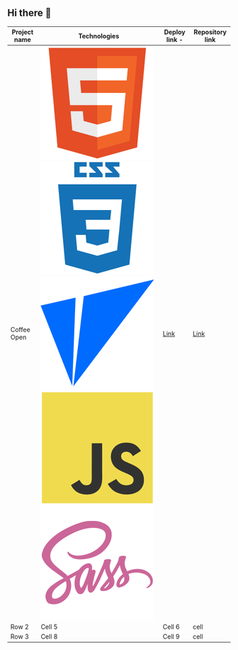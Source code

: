 ## Hi there 👋

| Project name            | Technologies                                                                        | Deploy link       -    |       Repository link     |
|-------------------------|-------------------------------------------------------------------------------------------|-------------|----------------|
| Coffee Open             | ![html](https://github.com/devicons/devicon/blob/master/icons/html5/html5-original.svg) ![](https://github.com/devicons/devicon/blob/master/icons/css3/css3-plain-wordmark.svg) ![](https://github.com/devicons/devicon/blob/master/icons/vite/vite-original.svg) ![](https://github.com/devicons/devicon/blob/master/icons/javascript/javascript-original.svg) ![](https://github.com/devicons/devicon/blob/master/icons/sass/sass-original.svg)                   | [Link](https://pet-coffee-open.netlify.app/)   | [Link](https://github.com/FedAliaks/coffee-open)     |
| Row 2    | Cell 5   | Cell 6   |cell     |
| Row 3    | Cell 8   | Cell 9   |cell     |




<!--
**FedAliaks/FedAliaks** is a ✨ _special_ ✨ repository because its `README.md` (this file) appears on your GitHub profile.

Here are some ideas to get you started:

- 🔭 I’m currently working on ...
- 🌱 I’m currently learning ...
- 👯 I’m looking to collaborate on ...
- 🤔 I’m looking for help with ...
- 💬 Ask me about ...
- 📫 How to reach me: ...
- 😄 Pronouns: ...
- ⚡ Fun fact: ...
-->
